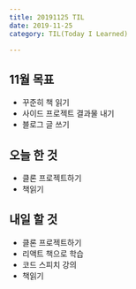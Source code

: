 ```yaml
---
title: 20191125 TIL
date: 2019-11-25
category: TIL(Today I Learned)

---
```


## 11월 목표

- 꾸준히 책 읽기
- 사이드 프로젝트 결과물 내기
- 블로그 글 쓰기

## 오늘 한 것

- 클론 프로젝트하기
- 책읽기



## 내일 할 것

- 클론 프로젝트하기
- 리액트 책으로 학습
- 코드 스피치 강의
- 책읽기
